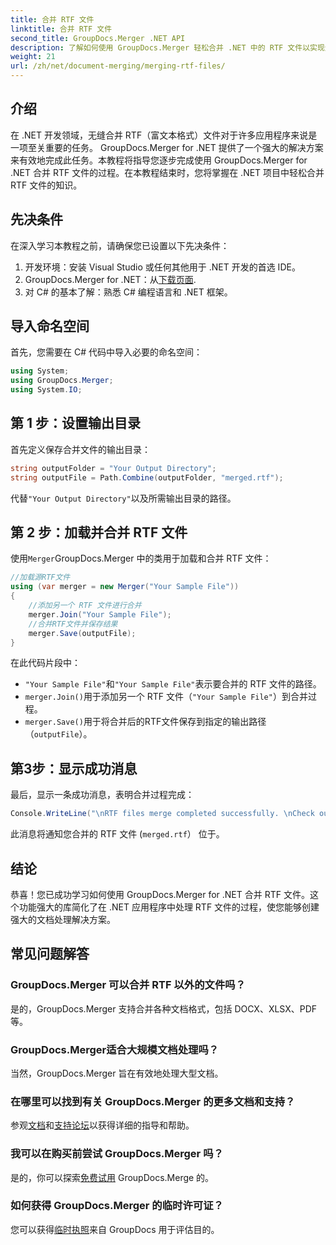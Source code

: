 ```yaml
---
title: 合并 RTF 文件
linktitle: 合并 RTF 文件
second_title: GroupDocs.Merger .NET API
description: 了解如何使用 GroupDocs.Merger 轻松合并 .NET 中的 RTF 文件以实现无缝文档处理。
weight: 21
url: /zh/net/document-merging/merging-rtf-files/
---
```

## 介绍
在 .NET 开发领域，无缝合并 RTF（富文本格式）文件对于许多应用程序来说是一项至关重要的任务。 GroupDocs.Merger for .NET 提供了一个强大的解决方案来有效地完成此任务。本教程将指导您逐步完成使用 GroupDocs.Merger for .NET 合并 RTF 文件的过程。在本教程结束时，您将掌握在 .NET 项目中轻松合并 RTF 文件的知识。
## 先决条件
在深入学习本教程之前，请确保您已设置以下先决条件：
1. 开发环境：安装 Visual Studio 或任何其他用于 .NET 开发的首选 IDE。
2.  GroupDocs.Merger for .NET：从[下载页面](https://releases.groupdocs.com/merger/net/).
3. 对 C# 的基本了解：熟悉 C# 编程语言和 .NET 框架。

## 导入命名空间
首先，您需要在 C# 代码中导入必要的命名空间：
```csharp
using System; 
using GroupDocs.Merger;
using System.IO;
```
## 第 1 步：设置输出目录
首先定义保存合并文件的输出目录：
```csharp
string outputFolder = "Your Output Directory";
string outputFile = Path.Combine(outputFolder, "merged.rtf");
```
代替`"Your Output Directory"`以及所需输出目录的路径。
## 第 2 步：加载并合并 RTF 文件
使用`Merger`GroupDocs.Merger 中的类用于加载和合并 RTF 文件：
```csharp
//加载源RTF文件
using (var merger = new Merger("Your Sample File"))
{
    //添加另一个 RTF 文件进行合并
    merger.Join("Your Sample File");
    //合并RTF文件并保存结果
    merger.Save(outputFile);
}
```
在此代码片段中：
- `"Your Sample File"`和`"Your Sample File"`表示要合并的 RTF 文件的路径。
- `merger.Join()`用于添加另一个 RTF 文件（`"Your Sample File"`）到合并过程。
- `merger.Save()`用于将合并后的RTF文件保存到指定的输出路径（`outputFile`）。
## 第3步：显示成功消息
最后，显示一条成功消息，表明合并过程完成：
```csharp
Console.WriteLine("\nRTF files merge completed successfully. \nCheck output in {0}", outputFolder);
```
此消息将通知您合并的 RTF 文件 (`merged.rtf`） 位于。

## 结论
恭喜！您已成功学习如何使用 GroupDocs.Merger for .NET 合并 RTF 文件。这个功能强大的库简化了在 .NET 应用程序中处理 RTF 文件的过程，使您能够创建强大的文档处理解决方案。

## 常见问题解答
### GroupDocs.Merger 可以合并 RTF 以外的文件吗？
是的，GroupDocs.Merger 支持合并各种文档格式，包括 DOCX、XLSX、PDF 等。
### GroupDocs.Merger适合大规模文档处理吗？
当然，GroupDocs.Merger 旨在有效地处理大型文档。
### 在哪里可以找到有关 GroupDocs.Merger 的更多文档和支持？
参观[文档](https://tutorials.groupdocs.com/merger/net/)和[支持论坛](https://forum.groupdocs.com/c/merger/32)以获得详细的指导和帮助。
### 我可以在购买前尝试 GroupDocs.Merger 吗？
是的，你可以探索[免费试用](https://releases.groupdocs.com/) GroupDocs.Merge 的。
### 如何获得 GroupDocs.Merger 的临时许可证？
您可以获得[临时执照](https://purchase.groupdocs.com/temporary-license/)来自 GroupDocs 用于评估目的。